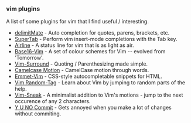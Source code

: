 ### vim plugins

A list of some plugins for vim that I find useful / interesting.

* [delimitMate](https://github.com/Raimondi/delimitMate) - Auto completion for
  quotes, parens, brackets, etc.
* [SuperTab](https://github.com/ervandew/supertab) - Perform vim insert-mode
  completions with the Tab key.
* [Airline](https://github.com/bling/vim-airline) - A status line for vim that
  is as light as air.
* [Base16-Vim](https://github.com/chriskempson/base16-vim) - A set of colour
  schemes for Vim -- evolved from 'Tomorrow'.
* [Vim-Surround](https://github.com/tpope/vim-surround) - Quoting /
  Parenthesizing made simple.
* [Camelcase Motion](https://github.com/bkad/CamelCaseMotion) - CamelCase motion
  through words.
* [Emmet-Vim](http://mattn.github.io/emmet-vim/) - CSS-style autocompletable
  snippets for HTML.
* [Vim Random-Tag](https://github.com/mhinz/vim-randomtag) - Learn about Vim by
  jumping to random parts of the help.
* [Vim-Sneak](https://github.com/justinmk/vim-sneak) - A minimalist addition to
  Vim's motions - jump to the next occurence of any 2 characters.
* [Y U NO Commit](https://github.com/esneider/YUNOcommit.vim) - Gets annoyed
  when you make a lot of changes without commiting.


